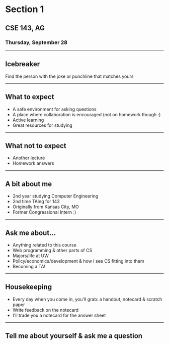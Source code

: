 # Section 1
## CSE 143, AG
### Thursday, September 28

---
## Icebreaker
Find the person with the joke or punchline that matches yours

---
## What to expect
- A safe environment for asking questions
- A place where collaboration is encouraged (not on homework though :)
- Active learning
- Great resources for studying

---
## What not to expect
- Another lecture
- Homework answers

---
## A bit about me
- 2nd year studying Computer Engineering
- 2nd time TAing for 143
- Originally from Kansas City, MO
- Former Congressional Intern :)

---
## Ask me about...
- Anything related to this course
- Web programming & other parts of CS
- Majors/life at UW
- Policy/economics/development & how I see CS fitting into them
- Becoming a TA!

---
## Housekeeping
- Every day when you come in, you'll grab: a handout, notecard & scratch paper
- Write feedback on the notecard
- I'll trade you a notecard for the answer sheet

---
## Tell me about yourself & ask me a question
